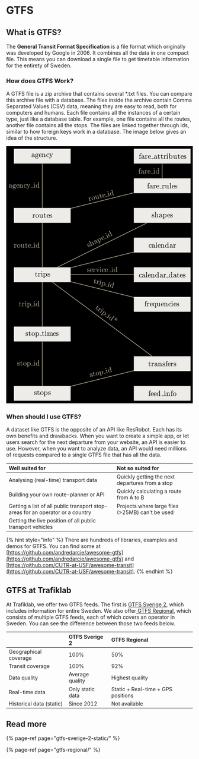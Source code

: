 # GTFS

## What is GTFS?

The **General Transit Format Specification** is a file format which originally was developed by Google in 2006. It combines all the data in one compact file. This means you can download a single file to get timetable information for the entirety of Sweden.

### How does GTFS Work?

A GTFS file is a zip archive that contains several \*.txt files. You can compare this archive file with a database. The files inside the archive contain Comma Separated Values \(CSV\) data, meaning they are easy to read, both for computers and humans. Each file contains all the instances of a certain type, just like a database table. For example, one file contains all the routes, another file contains all the stops.  The files are linked together through ids, similar to how foreign keys work in a database. The image below gives an idea of the structure.

![The structure of a GTFS dataset](../../../.gitbook/assets/image%20%2815%29.png)

### When should I use GTFS?

A dataset like GTFS is the opposite of an API like ResRobot. Each has its own benefits and drawbacks. When you want to create a simple app, or let users search for the next departure from your website, an API is easier to use. However, when you want to analyze data, an API would need millions of requests compared to a single GTFS file that has all the data.

| Well suited for | Not so suited for |
| :--- | :--- |
| Analysing \(real-time\) transport data | Quickly getting the next departures from a stop |
| Building your own route-planner or API | Quickly calculating a route from A to B |
| Getting a list of all public transport stop-areas for an operator or a country | Projects where large files \(&gt;25MB\) can't be used |
| Getting the live position of all public transport vehicles |  |

{% hint style="info" %}
There are hundreds of libraries, examples and demos for GTFS. You can find some at [https://github.com/andredarcie/awesome-gtfs](https://github.com/andredarcie/awesome-gtfs) and [https://github.com/CUTR-at-USF/awesome-transit](https://github.com/CUTR-at-USF/awesome-transit). 
{% endhint %}

## GTFS at Trafiklab

At Trafiklab, we offer two GTFS feeds. The first is [GTFS Sverige 2](https://www.trafiklab.se/api/gtfs-sverige-2), which includes information for entire Sweden. We also offer[ GTFS Regional](https://www.trafiklab.se/api/gtfs-regional-beta), which consists of multiple GTFS feeds, each of which covers an operator in Sweden. You can see the difference between those two feeds below.

|  | GTFS Sverige 2  | GTFS Regional |
| :--- | :--- | :--- |
| Geographical coverage | 100% | 50% |
| Transit coverage | 100% | 92% |
| Data quality | Average quality | Highest quality |
| Real-time data | Only static data | Static + Real-time + GPS positions |
| Historical data \(static\) | Since 2012 | Not available |

## Read more

{% page-ref page="gtfs-sverige-2-static/" %}

{% page-ref page="gtfs-regional/" %}

